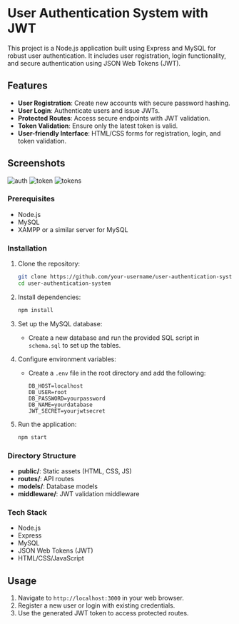 # User Authentication System with JWT

This project is a Node.js application built using Express and MySQL for robust user authentication. It includes user registration, login functionality, and secure authentication using JSON Web Tokens (JWT).

## Features

- **User Registration**: Create new accounts with secure password hashing.
- **User Login**: Authenticate users and issue JWTs.
- **Protected Routes**: Access secure endpoints with JWT validation.
- **Token Validation**: Ensure only the latest token is valid.
- **User-friendly Interface**: HTML/CSS forms for registration, login, and token validation.

## Screenshots

![auth](https://github.com/user-attachments/assets/9ed21913-7fa0-4ec2-b8a7-69c733c03b01)
![token](https://github.com/user-attachments/assets/e46c9ccd-60a1-4745-8710-02484688310c)
![tokens](https://github.com/user-attachments/assets/a653e498-03e5-4e13-bdd2-8fecdbadac0c)


### Prerequisites

- Node.js
- MySQL
- XAMPP or a similar server for MySQL

### Installation

1. Clone the repository:
    ```sh
    git clone https://github.com/your-username/user-authentication-system.git
    cd user-authentication-system
    ```

2. Install dependencies:
    ```sh
    npm install
    ```

3. Set up the MySQL database:
    - Create a new database and run the provided SQL script in `schema.sql` to set up the tables.

4. Configure environment variables:
    - Create a `.env` file in the root directory and add the following:
        ```
        DB_HOST=localhost
        DB_USER=root
        DB_PASSWORD=yourpassword
        DB_NAME=yourdatabase
        JWT_SECRET=yourjwtsecret
        ```

5. Run the application:
    ```sh
    npm start
    ```

### Directory Structure

- **public/**: Static assets (HTML, CSS, JS)
- **routes/**: API routes
- **models/**: Database models
- **middleware/**: JWT validation middleware

### Tech Stack

- Node.js
- Express
- MySQL
- JSON Web Tokens (JWT)
- HTML/CSS/JavaScript

## Usage

1. Navigate to `http://localhost:3000` in your web browser.
2. Register a new user or login with existing credentials.
3. Use the generated JWT token to access protected routes.


